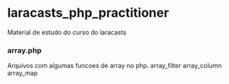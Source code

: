 # laracasts_php_practitioner

Material de estudo do curso do laracasts

### array.php

Arquivos com algumas  funcoes de array no php.
array_filter
array_column
array_map